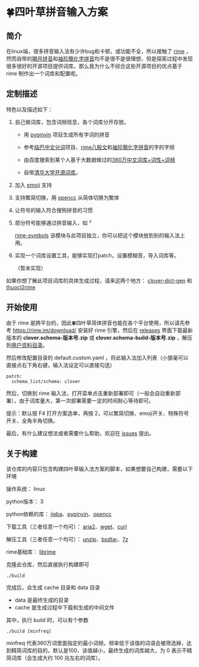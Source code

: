 # 🍀️四叶草拼音输入方案

## 简介

在linux端，很多拼音输入法有少许bug和卡顿，或功能不全，所以接触了 [rime](https://rime.im) ，然而自带的[朙月拼音](https://github.com/rime/rime-luna-pinyin)和[袖珍簡化字拼音](https://github.com/rime/rime-pinyin-simp)均不是很不是很理想，但是探索过程中发现很多很好的开源项目提供词库，那么我为什么不综合这些开源项目的优点基于 rime 制作出一个词库和配置呢。

## 定制描述

特色以及描述如下：

1. 自己做词库，包含词频信息，各个词库分开存放。

   - 用 [pypinyin](https://github.com/mozillazg/python-pinyin) 项目生成所有字词的拼音
   - 参考[结巴中文分词](https://github.com/fxsjy/jieba)项目、[rime八股文](https://github.com/rime/rime-essay)和[袖珍簡化字拼音](https://github.com/rime/rime-pinyin-simp)的字的字频

   - 由百度搜索到某个人基于大数据做过的[360万中文词库+词性+词频](https://download.csdn.net/download/xmp3x/8621683)

   - 自带[清华大学开源词库](https://github.com/thunlp/THUOCL)。
   
2. 加入 [emoji](https://github.com/rime/rime-emoji) 支持

3. 支持繁简切换，用 [opencc](https://github.com/BYVoid/OpenCC) 从简体切换为繁体

4. 让符号的输入符合搜狗拼音的习惯

5. 部分符号能够通过拼音输入，如 ²

   [rime-symbols](https://github.com/fkxxyz/rime-symbols) 该模块与此项目独立，你可以把这个模块放到别的输入法上用。

6. 实现一个词库设置工具，能够实现打patch，设置模糊音，导入词库等。

   （暂未实现）

如果你想了解此项目词库的具体生成过程，请来这两个地方： [clover-dict-gen](https://github.com/fkxxyz/clover-dict-gen) 和 [thuocl2rime](https://github.com/fkxxyz/thuocl2rime)

## 开始使用

由于 rime 是跨平台的，因此🍀️四叶草简体拼音也能在各个平台使用，所以请先参考 https://rime.im/download/ 安装好 rime 引擎，然后在 [releases](https://github.com/fkxxyz/rime-cloverpinyin/releases) 界面下载最新版本的 **clover.schema-版本号.zip** 或 **clover.schema-build-版本号.zip** ，解压到[用户资料目录](https://github.com/rime/home/wiki/RimeWithSchemata#rime-%E4%B8%AD%E7%9A%84%E6%95%B8%E6%93%9A%E6%96%87%E4%BB%B6%E5%88%86%E4%BD%88%E5%8F%8A%E4%BD%9C%E7%94%A8)。

然后修改配置目录的 default.custom.yaml ，将此输入法加入列表（小狼毫可以直接点右下角右键，输入法设定可以直接勾选）

```shell
patch:
  schema_list/schema: clover
```

然后，切换到 rime 输入法，打开菜单点击重新部署即可（一般会自动重新部署），由于词库量大，第一次部署需要一定的时间耐心等待即可。

提示：默认按 F4 打开方案选单，再按 2，可以繁简切换、emoji开关、特殊符号开关、全角半角切换。

最后，有什么建议想法或者需要什么帮助，欢迎在 [issues](https://github.com/fkxxyz/rime-cloverpinyin/issues) 提出。

## 关于构建

该仓库的内容只包含构建四叶草输入法方案的脚本，如果想要自己构建，需要以下环境

操作系统： linux

python版本： 3

python依赖的库： [jieba](https://github.com/fxsjy/jieba)、[pypinyin](https://github.com/mozillazg/python-pinyin)、[opencc](https://github.com/BYVoid/OpenCC)

下载工具（三者任意一个均可）： [aria2](http://aria2.sourceforge.net/)、[wget](https://www.gnu.org/software/wget/wget.html)、[curl](https://curl.haxx.se/)

解压工具（三者任意一个均可）： [unzip](https://www.info-zip.org/UnZip.html)、[bsdtar](https://libarchive.org/)、[7z](http://p7zip.sourceforge.net/)

rime基础库： [librime](https://github.com/rime/librime)

克隆此仓库，然后直接执行构建即可

```shell
./build
```

完成后，会生成 cache 目录和 data 目录

- data 是最终生成的目录
- cache 是生成过程中下载和生成的中间文件



其中，执行 build 时，可以有个参数

```shell
./build [minfreq]
```

minfreq 代表360万词里面指定的最小词频，频率低于该值的词语会被筛选掉，达到精简词库的目的，默认是100，该值越小，最终生成的词库越大，为 0 表示不精简词库（会生成大约 100 兆左右的词库）。

